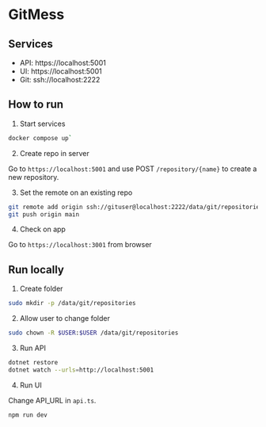 # GitMess

## Services

- API: https://localhost:5001
- UI: https://localhost:5001
- Git: ssh://localhost:2222

## How to run

1. Start services
```bash
docker compose up`
```

2. Create repo in server

Go to `https://localhost:5001` and use POST `/repository/{name}` to create a new repository. 

3. Set the remote on an existing repo

```bash
git remote add origin ssh://gituser@localhost:2222/data/git/repositories/{name}
git push origin main
```

4. Check on app

Go to `https://localhost:3001` from browser

## Run locally

1. Create folder

```bash
sudo mkdir -p /data/git/repositories
```

2. Allow user to change folder
```bash
sudo chown -R $USER:$USER /data/git/repositories
```

3. Run API

```bash
dotnet restore
dotnet watch --urls=http://localhost:5001
```

4. Run UI 

Change API_URL in `api.ts`.

```bash
npm run dev
```
